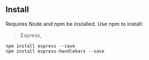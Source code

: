 Install
-------

Requires Node and npm be installed. Use npm to install:
> Express, 

    npm install express --save 
    npm install express-handlebars --save
    
    